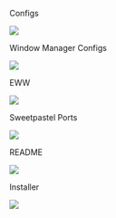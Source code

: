 Configs

![](https://us-central1-progress-markdown.cloudfunctions.net/progress/55)

Window Manager Configs

![](https://us-central1-progress-markdown.cloudfunctions.net/progress/37)

EWW

![](https://us-central1-progress-markdown.cloudfunctions.net/progress/50)

Sweetpastel Ports

![](https://us-central1-progress-markdown.cloudfunctions.net/progress/69)

README

![](https://us-central1-progress-markdown.cloudfunctions.net/progress/0)

Installer

![](https://us-central1-progress-markdown.cloudfunctions.net/progress/0)
